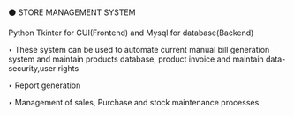 ⚫ STORE MANAGEMENT SYSTEM

   Python Tkinter for GUI(Frontend) and Mysql for database(Backend) 

‣ These system can be used to automate current manual bill generation system and maintain products database, product invoice and maintain data-security,user rights

‣ Report generation

‣ Management of sales, Purchase and stock maintenance processes
